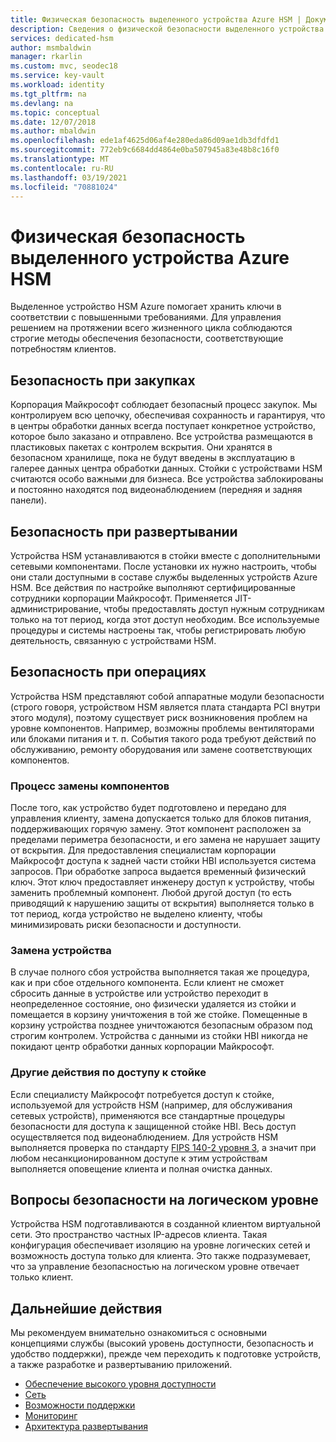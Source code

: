 ```yaml
---
title: Физическая безопасность выделенного устройства Azure HSM | Документация Майкрософт
description: Сведения о физической безопасности выделенного устройства Azure HSM в центрах обработки данных
services: dedicated-hsm
author: msmbaldwin
manager: rkarlin
ms.custom: mvc, seodec18
ms.service: key-vault
ms.workload: identity
ms.tgt_pltfrm: na
ms.devlang: na
ms.topic: conceptual
ms.date: 12/07/2018
ms.author: mbaldwin
ms.openlocfilehash: ede1af4625d06af4e280eda86d09ae1db3dfdfd1
ms.sourcegitcommit: 772eb9c6684dd4864e0ba507945a83e48b8c16f0
ms.translationtype: MT
ms.contentlocale: ru-RU
ms.lasthandoff: 03/19/2021
ms.locfileid: "70881024"
---
```

# <a name="azure-dedicated-hsm-physical-security"></a>Физическая безопасность выделенного устройства Azure HSM

Выделенное устройство HSM Azure помогает хранить ключи в соответствии с повышенными требованиями. Для управления решением на протяжении всего жизненного цикла соблюдаются строгие методы обеспечения безопасности, соответствующие потребностям клиентов.

## <a name="security-through-procurement"></a>Безопасность при закупках

Корпорация Майкрософт соблюдает безопасный процесс закупок. Мы контролируем всю цепочку, обеспечивая сохранность и гарантируя, что в центры обработки данных всегда поступает конкретное устройство, которое было заказано и отправлено. Все устройства размещаются в пластиковых пакетах с контролем вскрытия. Они хранятся в безопасном хранилище, пока не будут введены в эксплуатацию в галерее данных центра обработки данных.  Стойки с устройствами HSM считаются особо важными для бизнеса. Все устройства заблокированы и постоянно находятся под видеонаблюдением (передняя и задняя панели).

## <a name="security-through-deployment"></a>Безопасность при развертывании

Устройства HSM устанавливаются в стойки вместе с дополнительными сетевыми компонентами. После установки их нужно настроить, чтобы они стали доступными в составе службы выделенных устройств Azure HSM. Все действия по настройке выполняют сертифицированные сотрудники корпорации Майкрософт. Применяется JIT-администрирование, чтобы предоставлять доступ нужным сотрудникам только на тот период, когда этот доступ необходим. Все используемые процедуры и системы настроены так, чтобы регистрировать любую деятельность, связанную с устройствами HSM.

## <a name="security-in-operations"></a>Безопасность при операциях

Устройства HSM представляют собой аппаратные модули безопасности (строго говоря, устройством HSM является плата стандарта PCI внутри этого модуля), поэтому существует риск возникновения проблем на уровне компонентов. Например, возможны проблемы вентиляторами или блоками питания и т. п. События такого рода требуют действий по обслуживанию, ремонту оборудования или замене соответствующих компонентов.

### <a name="component-replacement"></a>Процесс замены компонентов

После того, как устройство будет подготовлено и передано для управления клиенту, замена допускается только для блоков питания, поддерживающих горячую замену. Этот компонент расположен за пределами периметра безопасности, и его замена не нарушает защиту от вскрытия. Для предоставления специалистам корпорации Майкрософт доступа к задней части стойки HBI используется система запросов. При обработке запроса выдается временный физический ключ. Этот ключ предоставляет инженеру доступ к устройству, чтобы заменить проблемный компонент. Любой другой доступ (то есть приводящий к нарушению защиты от вскрытия) выполняется только в тот период, когда устройство не выделено клиенту, чтобы минимизировать риски безопасности и доступности.  

### <a name="device-replacement"></a>Замена устройства

В случае полного сбоя устройства выполняется такая же процедура, как и при сбое отдельного компонента. Если клиент не сможет сбросить данные в устройстве или устройство переходит в неопределенное состояние, оно физически удаляется из стойки и помещается в корзину уничтожения в той же стойке. Помещенные в корзину устройства позднее уничтожаются безопасным образом под строгим контролем. Устройства с данными из стойки HBI никогда не покидают центр обработки данных корпорации Майкрософт.

### <a name="other-rack-access-activities"></a>Другие действия по доступу к стойке

Если специалисту Майкрософт потребуется доступ к стойке, используемой для устройств HSM (например, для обслуживания сетевых устройств), применяются все стандартные процедуры безопасности для доступа к защищенной стойке HBI. Весь доступ осуществляется под видеонаблюдением. Для устройств HSM выполняется проверка по стандарту [FIPS 140-2 уровня 3](https://nvlpubs.nist.gov/nistpubs/FIPS/NIST.FIPS.140-2.pdf), а значит при любом несанкционированном доступе к этим устройствам выполняется оповещение клиента и полная очистка данных.

## <a name="logical-level-security-considerations"></a>Вопросы безопасности на логическом уровне

Устройства HSM подготавливаются в созданной клиентом виртуальной сети. Это пространство частных IP-адресов клиента.  Такая конфигурация обеспечивает изоляцию на уровне логических сетей и возможность доступа только для клиента. Это также подразумевает, что за управление безопасностью на логическом уровне отвечает только клиент.

## <a name="next-steps"></a>Дальнейшие действия

Мы рекомендуем внимательно ознакомиться с основными концепциями службы (высокий уровень доступности, безопасность и удобство поддержки), прежде чем переходить к подготовке устройств, а также разработке и развертыванию приложений.

* [Обеспечение высокого уровня доступности](high-availability.md)
* [Сеть](networking.md)
* [Возможности поддержки](supportability.md)
* [Мониторинг](monitoring.md)
* [Архитектура развертывания](deployment-architecture.md)